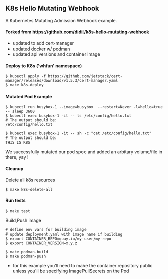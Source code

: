 ## K8s Hello Mutating Webhook
A Kubernetes Mutating Admission Webhook example.

#### Forked from https://github.com/didil/k8s-hello-mutating-webhook
* updated to add cert-manager
* updated docker w/ podman
* updated api versions and container image

#### Deploy to K8s ('whfun' namespace)

```
$ kubectl apply -f https://github.com/jetstack/cert-manager/releases/download/v1.5.3/cert-manager.yaml
$ make k8s-deploy
```

#### Mutated Pod Example

```
$ kubectl run busybox-1 --image=busybox  --restart=Never -l=hello=true -- sleep 3600
$ kubectl exec busybox-1 -it -- ls /etc/config/hello.txt
# The output should be:
/etc/config/hello.txt

$ kubectl exec busybox-1 -it -- sh -c "cat /etc/config/hello.txt"
# The output should be:
THIS IS K8S
```

We successfully mutated our pod spec and added an arbitary volume/file in there, yay !

#### Cleanup

Delete all k8s resources

```
$ make k8s-delete-all
```

#### Run tests

```
$ make test
```

Build,Push image

```
# define env vars for building image
# update deployment.yaml with image name if building
$ export CONTAINER_REPO=quay.io/my-user/my-repo
$ export CONTAINER_VERSION=x.y.z
```

```
$ make podman-build
$ make podman-push
```
* for this example you'll need to make the container repository public unless you'll be specifying ImagePullSecrets on the Pod


